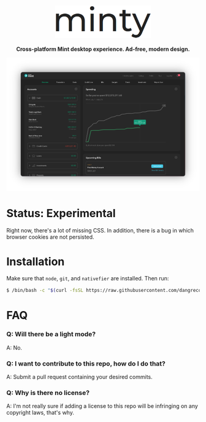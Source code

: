 <p align="center">
<img src="https://raw.githubusercontent.com/dangreco/minty/master/images/logo.png" width="250"/>
<br />
<br />
<b>Cross-platform Mint desktop experience. Ad-free, modern design.</b>
</p>


<img src="https://raw.githubusercontent.com/dangreco/minty/master/images/screenshot1.png" />


# Status: Experimental
Right now, there's a lot of missing CSS. In addition, there is a bug in which browser cookies are not persisted.


# Installation

Make sure that ```node```, ```git```, and ```nativefier``` are installed. Then run:

```bash
$ /bin/bash -c "$(curl -fsSL https://raw.githubusercontent.com/dangreco/minty/master/install.sh)"
```

# FAQ

### Q: Will there be a light mode?
A: No.

### Q: I want to contribute to this repo, how do I do that?
A: Submit a pull request containing your desired commits.

### Q: Why is there no license?
A: I'm not really sure if adding a license to this repo will be infringing on any copyright laws, that's why.
